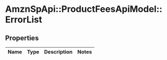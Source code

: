 # AmznSpApi::ProductFeesApiModel::ErrorList

## Properties
Name | Type | Description | Notes
------------ | ------------- | ------------- | -------------

